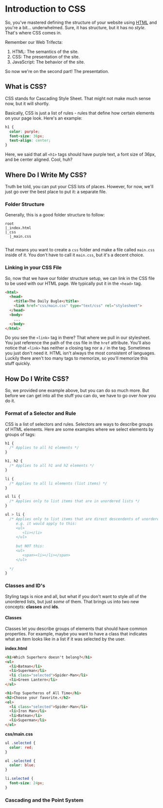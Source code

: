 # Introduction to CSS
So, you've mastered defining the structure of your website using [HTML](https://github.com/luacm/html) and you're a bit... underwhelmed. Sure, it has structure, but it has no *style*. That's where CSS comes in.

Remember our Web Trifecta:

1. HTML: The semantics of the site.
2. CSS: The presentation of the site.
3. JavaScript: The behavior of the site.

So now we're on the second part! The presentation.

## What is CSS?
CSS stands for Cascading Style Sheet. That might not make much sense now, but it will shortly. 

Basically, CSS is just a list of rules - rules that define how certain elements on your page look. Here's an example:

```CSS
h1 {
  color: purple;
  font-size: 36px;
  text-align: center;
}
```

Here, we said that all ```<h1>``` tags should have purple text, a font size of 36px, and be center aligned. Cool, huh?

## Where Do I Write My CSS?
Truth be told, you can put your CSS lots of places. However, for now, we'll just go over the best place to put it: a separate file.

### Folder Structure
Generally, this is a good folder structure to follow:
```
root
|_index.html
|_css
  |_main.css
  
```
That means you want to create a ```css``` folder and make a file called ```main.css``` inside of it. You don't have to call it ```main.css```, but it's a decent choice.

### Linking in your CSS File
So, now that we have our folder structure setup, we can link in the CSS file to be used with our HTML page. We typically put it in the ```<head>``` tag.

```HTML
<html>
  <head>
    <title>The Daily Bugle</title>
    <link href="css/main.css" type="text/css" rel="stylesheet">
  </head>
  <body>
    ...
  </body>
</html>
```
Do you see the ```<link>``` tag in there? That where we pull in our stylesheet. You just reference the path of the css file in the ```href``` attribute. You'll also notice that ```<link>``` has neither a closing tag nor a ```/``` in the tag. Sometimes you just don't need it. HTML isn't always the most consistent of languages. Luckily there aren't too many tags to memorize, so you'll memorize this stuff quickly.

## How Do I Write CSS?
So, we provided one example above, but you can do so much more. But before we can get into all the stuff you can do, we have to go over *how* you do it. 

### Format of a Selector and Rule
CSS is a list of selectors and rules. Selectors are ways to describe groups of HTML elements. Here are some examples where we select elements by groups of tags:

```CSS
h1 {
  /* Applies to all h1 elements */
}

h1, h2 {
  /* Applies to all h1 and h2 elements */
}

li {
  /* Applies to all li elements (list items) */
}

ul li {
  /* Applies only to list items that are in unordered lists */
}

ul > li {
  /* Applies only to list items that are direct descendents of unordered lists 
     e.g. it would apply to this:
     <ul>
        <li></li>
     </ul>
     
     but NOT this:
     <ul>
        <span><li></li></span>
     </ul>
  
  */
}
```

### Classes and ID's
Styling tags is nice and all, but what if you don't want to style *all* of the unordered lists, but just *some* of them. That brings us into two new concepts: **classes** and **ids**. 

#### Classes
Classes let you describe groups of elements that should have common properties. For example, maybe you want to have a class that indicates what an item looks like in a list if it was selected by the user.

**index.html**
```HTML
<h1>Which Superhero doesn't belong?</h1>
<ul>
  <li>Batman</li>
  <li>Superman</li>
  <li class="selected">Spider-Man</li>
  <li>Green Lantern</li>
</ul>

<h1>Top Superheros of All Time</h1>
<h2>Choose your favorite.</h2>
<ol>
  <li class="selected">Spider-Man</li>
  <li>Iron Man</li>
  <li>Batman</li>
  <li>Superman</li>
</ol>
```

**css/main.css**
```CSS
ul .selected {
  color: red;
}

ol .selected {
  color: blue;
}

li.selected {
  font-size: 24px;
}
```

### Cascading and the Point System
